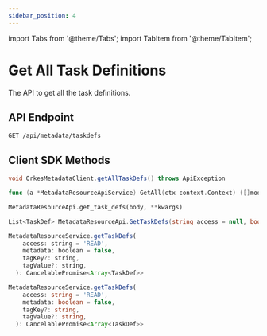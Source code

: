 ```yaml
---
sidebar_position: 4
---
```

import Tabs from '@theme/Tabs';
import TabItem from '@theme/TabItem';

# Get All Task Definitions

The API to get all the task definitions.

## API Endpoint
```
GET /api/metadata/taskdefs
```

## Client SDK Methods

<Tabs>
<TabItem value="Java" label="Java">

```java
void OrkesMetadataClient.getAllTaskDefs() throws ApiException
```

</TabItem>
<TabItem value="Go" label="Go">

```go
func (a *MetadataResourceApiService) GetAll(ctx context.Context) ([]model.WorkflowDef, *http.Response, error)
```

</TabItem>
<TabItem value="Python" label="Python">

```python
MetadataResourceApi.get_task_defs(body, **kwargs)
```

</TabItem>
<TabItem value="CSharp" label="CSharp">

```csharp
List<TaskDef> MetadataResourceApi.GetTaskDefs(string access = null, bool? metadata = null, string tagKey = null, string tagValue = null)
```

</TabItem>
<TabItem value="JavaScript" label="JavaScript">

```javascript
MetadataResourceService.getTaskDefs(
    access: string = 'READ',
    metadata: boolean = false,
    tagKey?: string,
    tagValue?: string,
  ): CancelablePromise<Array<TaskDef>>
```

</TabItem>
<TabItem value="Typescript" label="Typescript">

```typescript
MetadataResourceService.getTaskDefs(
    access: string = 'READ',
    metadata: boolean = false,
    tagKey?: string,
    tagValue?: string,
  ): CancelablePromise<Array<TaskDef>>
```

</TabItem>
</Tabs>
